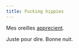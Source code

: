 ```yaml
---
title: Fucking hippies
---
```


Mes oreilles [apprecient](http://www.earlimartmusic.com).

Juste pour dire. Bonne nuit.

